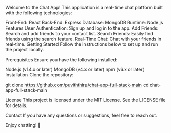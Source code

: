 
Welcome to the Chat App! This application is a real-time chat platform built with the following technologies:

Front-End: React
Back-End: Express
Database: MongoDB
Runtime: Node.js
Features
User Authentication: Sign up and log in to the app.
Add Friends: Search and add friends to your contact list.
Search Friends: Easily find friends using the search feature.
Real-Time Chat: Chat with your friends in real-time.
Getting Started
Follow the instructions below to set up and run the project locally.

Prerequisites
Ensure you have the following installed:

Node.js (v14.x or later)
MongoDB (v4.x or later)
npm (v6.x or later)
Installation
Clone the repository:

git clone https://github.com/puviththira/chat-app-full-stack-main
cd chat-app-full-stack-main

License
This project is licensed under the MIT License. See the LICENSE file for details.

Contact
If you have any questions or suggestions, feel free to reach out.

Enjoy chatting! 🚀
